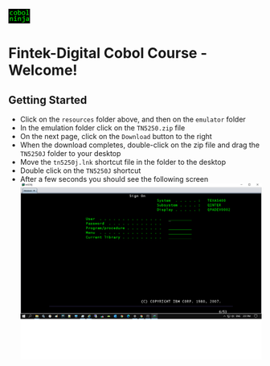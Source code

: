 ![alt text](https://github.com/dovk/fintek-cobol/blob/master/resources/images/cobolninja.png)

# Fintek-Digital Cobol Course - Welcome!

## Getting Started

- Click on the `resources` folder above, and then on the `emulator` folder 
- In the emulation folder click on the `TN5250.zip` file
- On the next page, click on the `Download` button to the right 
- When the download completes, double-click on the zip file and drag the `TN5250J` folder to your desktop
- Move the `tn5250j.lnk` shortcut file in the folder to the desktop 
- Double click on the `TN5250J` shortcut
- After a few seconds you should see the following screen
![alt text](https://github.com/dovk/fintek-cobol/blob/master/resources/images/as400-signon.png)


